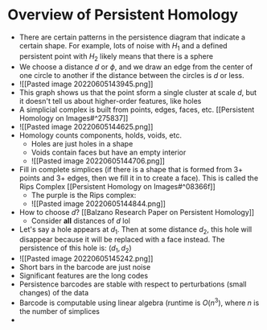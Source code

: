 # Overview of Persistent Homology
- There are certain patterns in the persistence diagram that indicate a certain shape. For example, lots of noise with $H_1$ and a defined persistent point with $H_2$ likely means that there is a sphere
- We choose a distance $d$ or $\phi$, and we draw an edge from the center of one circle to another if the distance between the circles is $d$ or less. 
- ![[Pasted image 20220605143945.png]]
- This graph shows us that the point sform a single cluster at scale $d$, but it doesn't tell us about higher-order features, like holes
- A simplicial complex is built from points, edges, faces, etc. [[Persistent Homology on Images#^275837]]
- ![[Pasted image 20220605144625.png]]
- Homology counts components, holds, voids, etc.
	- Holes are just holes in a shape
	- Voids contain faces but have an empty interior
	- ![[Pasted image 20220605144706.png]]
- Fill in complete simplices (if there is a shape that is formed from 3+ points and 3+ edges, then we fill it in to create a face). This is called the Rips Complex [[Persistent Homology on Images#^08366f]]
	- The purple is the Rips complex:
	- ![[Pasted image 20220605144844.png]]
- How to choose $d$? [[Balzano Research Paper on Persistent Homology]]
	- Consider **all** distances of $d$ lol
- Let's say a hole appears at $d_1$. Then at some distance $d_2$, this hole will disappear because it will be replaced with a face instead. The persistence of this hole is: $(d_1, d_2)$
- ![[Pasted image 20220605145242.png]]
- Short bars in the barcode are just noise
- Significant features are the long codes
- Persistence barcodes are stable with respect to perturbations (small changes) of the data
- Barcode is computable using linear algebra (runtime is $O(n^3)$, where $n$ is the number of simplices
- 
